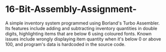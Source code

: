 # 16-Bit-Assembly-Assignment-
A simple inventory system programmed using Borland's Turbo Assembler. 
Its features include adding and subtracting inventory quantities in double digits, highlighting items that are below 6 using coloured fonts. 
Known issues include wrongly displaying item quantity when it's below 0 or above 100, and program's data is hardcoded in the source code.
